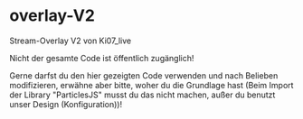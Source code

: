 # overlay-V2
Stream-Overlay V2 von Ki07_live

Nicht der gesamte Code ist öffentlich zugänglich!

Gerne darfst du den hier gezeigten Code verwenden und nach Belieben modifizieren, erwähne aber bitte, woher du die Grundlage hast (Beim Import der Library "ParticlesJS" musst du das nicht machen, außer du benutzt unser Design (Konfiguration))!
